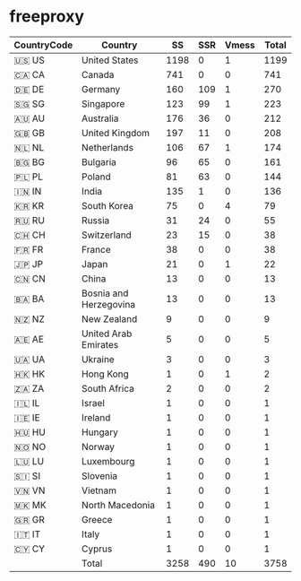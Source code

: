# freeproxy

|CountryCode|Country|SS|SSR|Vmess|Total|
|  ----  | ----  |  ----  | ----  |  ----  | ----  |
|🇺🇸 US|United States|1198|0|1|1199|
|🇨🇦 CA|Canada|741|0|0|741|
|🇩🇪 DE|Germany|160|109|1|270|
|🇸🇬 SG|Singapore|123|99|1|223|
|🇦🇺 AU|Australia|176|36|0|212|
|🇬🇧 GB|United Kingdom|197|11|0|208|
|🇳🇱 NL|Netherlands|106|67|1|174|
|🇧🇬 BG|Bulgaria|96|65|0|161|
|🇵🇱 PL|Poland|81|63|0|144|
|🇮🇳 IN|India|135|1|0|136|
|🇰🇷 KR|South Korea|75|0|4|79|
|🇷🇺 RU|Russia|31|24|0|55|
|🇨🇭 CH|Switzerland|23|15|0|38|
|🇫🇷 FR|France|38|0|0|38|
|🇯🇵 JP|Japan|21|0|1|22|
|🇨🇳 CN|China|13|0|0|13|
|🇧🇦 BA|Bosnia and Herzegovina|13|0|0|13|
|🇳🇿 NZ|New Zealand|9|0|0|9|
|🇦🇪 AE|United Arab Emirates|5|0|0|5|
|🇺🇦 UA|Ukraine|3|0|0|3|
|🇭🇰 HK|Hong Kong|1|0|1|2|
|🇿🇦 ZA|South Africa|2|0|0|2|
|🇮🇱 IL|Israel|1|0|0|1|
|🇮🇪 IE|Ireland|1|0|0|1|
|🇭🇺 HU|Hungary|1|0|0|1|
|🇳🇴 NO|Norway|1|0|0|1|
|🇱🇺 LU|Luxembourg|1|0|0|1|
|🇸🇮 SI|Slovenia|1|0|0|1|
|🇻🇳 VN|Vietnam|1|0|0|1|
|🇲🇰 MK|North Macedonia|1|0|0|1|
|🇬🇷 GR|Greece|1|0|0|1|
|🇮🇹 IT|Italy|1|0|0|1|
|🇨🇾 CY|Cyprus|1|0|0|1|
||Total|3258|490|10|3758|
